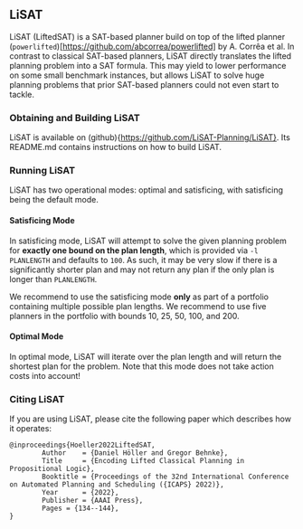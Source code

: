 ## LiSAT
LiSAT (LiftedSAT) is a SAT-based planner build on top of the lifted planner (`powerlifted`)[https://github.com/abcorrea/powerlifted] by A. Corrêa et al.
In contrast to classical SAT-based planners, LiSAT directly translates the lifted planning problem into a SAT formula.
This may yield to lower performance on some small benchmark instances, but allows LiSAT to solve huge planning problems that prior SAT-based planners could not even start to tackle.

### Obtaining and Building LiSAT
LiSAT is available on (github){https://github.com/LiSAT-Planning/LiSAT}.
Its README.md contains instructions on how to build LiSAT.

### Running LiSAT
LiSAT has two operational modes: optimal and satisficing, with satisficing being the default mode.

#### Satisficing Mode
In satisficing mode, LiSAT will attempt to solve the given planning problem for **exactly one bound on the plan length**, which is provided via `-l PLANLENGTH` and defaults to `100`.
As such, it may be very slow if there is a significantly shorter plan and may not return any plan if the only plan is longer than `PLANLENGTH`.

We recommend to use the satisficing mode **only** as part of a portfolio containing multiple possible plan lengths. We recommend to use five planners in the portfolio with bounds 10, 25, 50, 100, and 200.

#### Optimal Mode
In optimal mode, LiSAT will iterate over the plan length and will return the shortest plan for the problem.
Note that this mode does not take action costs into account!


### Citing LiSAT

If you are using LiSAT, please cite the following paper which describes how it operates:

```
@inproceedings{Hoeller2022LiftedSAT,
		Author    = {Daniel Höller and Gregor Behnke},
		Title     = {Encoding Lifted Classical Planning in Propositional Logic},
		Booktitle = {Proceedings of the 32nd International Conference on Automated Planning and Scheduling ({ICAPS} 2022)},
		Year      = {2022},
		Publisher = {AAAI Press},
		Pages = {134--144},
}
```
